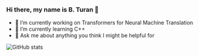 ### Hi there, my name is B. Turan 👋

- 🔭 I’m currently working on Transformers for Neural Machine Translation
- 🌱 I’m currently learning C++
- 💬 Ask me about anything you think I might be helpful for 

![GitHub stats](https://github-readme-stats.vercel.app/api?username=b-turan&count_private=true&show_icons=true&theme=nightowl)
